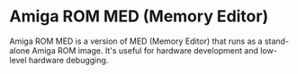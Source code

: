 # Amiga ROM MED (Memory Editor)

Amiga ROM MED is a version of MED (Memory Editor) that runs as a
stand-alone Amiga ROM image. It's useful for hardware development and
low-level hardware debugging.
